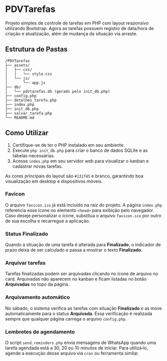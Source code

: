 # PDVTarefas

Projeto simples de controle de tarefas em PHP com layout responsivo utilizando Bootstrap. Agora as tarefas possuem registro de data/hora de criação e atualização, além de mudança de situação via arraste.

## Estrutura de Pastas
```
/PDVTarefas
├── assets/
│   ├── css/
│   │   └── style.css
│   └── js/
│       └── app.js
├── db/
│   └── pdvtarefas.db (gerado pelo init_db.php)
├── config.php
├── detalhes_tarefa.php
├── index.php
├── init_db.php
├── salvar_tarefa.php
└── README.md
```

## Como Utilizar
1. Certifique-se de ter o PHP instalado em seu ambiente.
2. Execute `php init_db.php` para criar o banco de dados SQLite e as tabelas necessárias.
3. Acesse `index.php` em seu servidor web para visualizar o kanban e cadastrar novas tarefas.

As cores principais do layout são `#131f45` e branco, garantindo boa visualização em desktop e dispositivos móveis.

### Favicon
O arquivo `favicon.ico` já está incluído na raiz do projeto. A página `index.php` referencia esse ícone no elemento `<head>` para exibição pelo navegador. Caso deseje personalizar o ícone, substitua o arquivo `favicon.ico` por outro de sua escolha e recarregue a aplicação.

### Status Finalizado
Quando a situação de uma tarefa é alterada para **Finalizado**, o indicador de prazo deixa de ser calculado e passa a mostrar o texto **Finalizado**.

### Arquivar tarefas
Tarefas finalizadas podem ser arquivadas clicando no ícone de arquivo no card. Arquivadas não aparecem no kanban e ficam listadas no botão **Arquivadas** no topo da página.

### Arquivamento automático
No sábado, o sistema verifica as tarefas com situação **Finalizado** e as move
automaticamente para o status **Arquivada**. Essa verificação é realizada
sempre que qualquer página carrega o arquivo `config.php`.

### Lembretes de agendamento
O script `send_reminders.php` envia mensagens de WhatsApp quando uma tarefa
agendada está a 30, 20 ou 10 minutos de iniciar. Para utilizá‑lo,
agende a execução desse arquivo via `cron` ou ferramenta similar.
